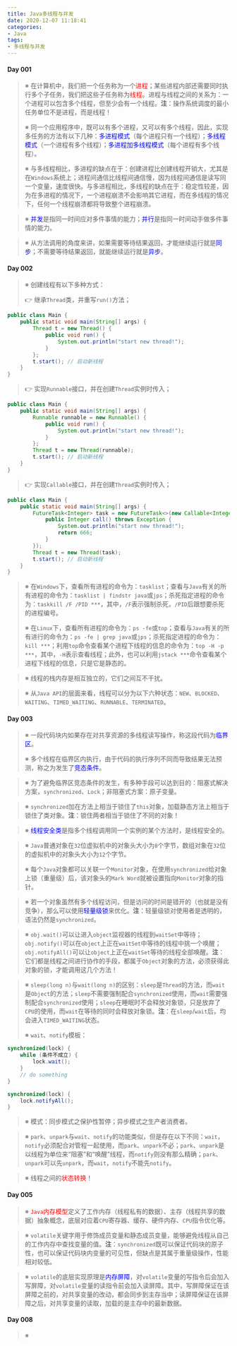 ```yaml
---
title: Java多线程与并发
date: 2020-12-07 11:18:41
categories:
- Java
tags:
- 多线程与并发
---
```


<!-- more -->

#### Day 001

> <!-- Part 001 -->
>
> ※ 在计算机中，我们把一个任务称为一个<span style="color:red">进程</span>；某些进程内部还需要同时执行多个子任务，我们把这些子任务称为<span style="color:red">线程</span>。进程与线程之间的关系为：一个进程可以包含多个线程，但至少会有一个线程。**注**：操作系统调度的最小任务单位不是进程，而是线程！
>
> ※ 同一个应用程序中，既可以有多个进程，又可以有多个线程，因此，实现多任务的方法有以下几种：<span style="color:blue">多进程模式</span>（每个进程只有一个线程）；<span style="color:blue">多线程模式</span>（一个进程有多个线程）；<span style="color:blue">多进程加多线程模式</span>（每个进程有多个线程）。
>
> ※ 与多线程相比，多进程的缺点在于：创建进程比创建线程开销大，尤其是在`Windows`系统上；进程间通信比线程间通信慢，因为线程间通信是读写同一个变量，速度很快。与多进程相比，多线程的缺点在于：稳定性较差，因为在多进程的情况下，一个进程崩溃不会影响其它进程，而在多线程的情况下，任何一个线程崩溃都将导致整个进程崩溃。

> <!-- Part 002 -->
>
> ※ <span style="color:blue">并发</span>是指同一时间应对多件事情的能力；<span style="color:blue">并行</span>是指同一时间动手做多件事情的能力。

> <!-- Part 003 -->
>
> ※ 从方法调用的角度来讲，如果需要等待结果返回，才能继续运行就是<span style="color:blue">同步</span>；不需要等待结果返回，就能继续运行就是<span style="color:blue">异步</span>。

#### Day 002

> <!-- Part 001 -->
>
> ※ 创建线程有以下多种方式：
>
> 👉 继承`Thread`类，并重写`run()`方法；

```java
public class Main {
    public static void main(String[] args) {
        Thread t = new Thread() {
            public void run() {
                System.out.println("start new thread!");
            }
        };
        t.start(); // 启动新线程
    }
}
```

> 👉 实现`Runnable`接口，并在创建`Thread`实例时传入；

```java
public class Main {
    public static void main(String[] args) {
        Runnable runnable = new Runnable() {
            public void run() {
                System.out.println("start new thread!");
            }
        };
        Thread t = new Thread(runnable);
        t.start(); // 启动新线程
    }
}
```

> 👉 实现`Callable`接口，并在创建`Thread`实例时传入；

```java
public class Main {
    public static void main(String[] args) {
        FutureTask<Integer> task = new FutureTask<>(new Callable<Integer>() {
            public Integer call() throws Exception {
                System.out.println("start new thread!");
                return 666;
            }
        });
        Thread t = new Thread(task);
        t.start(); // 启动新线程
    }
}
```

> <!-- Part 002 -->
>
> ※ 在`Windows`下，查看所有进程的命令为：`tasklist`；查看与`Java`有关的所有进程的命令为：`tasklist | findstr java`或`jps`；杀死指定进程的命令为：`taskkill /F /PID ***`，其中，`/F`表示强制杀死，`/PID`后跟想要杀死的进程编号。
>
> ※ 在`Linux`下，查看所有进程的命令为：`ps -fe`或`top`；查看与`Java`有关的所有进行的命令为：`ps -fe | grep java`或`jps`；杀死指定进程的命令为：`kill ***`；利用`top`命令查看某个进程下线程的信息的命令为：`top -H -p ***`，其中，`-H`表示查看线程；此外，也可以利用`jstack ***`命令查看某个进程下线程的信息，只是它是静态的。

> <!-- Part 003 -->
>
> ※ 线程的栈内存是相互独立的，它们之间互不干扰。

> <!-- Part 004 -->
>
> ※ 从`Java API`的层面来看，线程可以分为以下六种状态：`NEW`、`BLOCKED`、`WAITING`、`TIMED_WAITING`、`RUNNABLE`、`TERMINATED`。

#### Day 003

> <!-- Part 001 -->
>
> ※ 一段代码块内如果存在对共享资源的多线程读写操作，称这段代码为<span style="color:blue">临界区</span>。
>
> ※ 多个线程在临界区内执行，由于代码的执行序列不同而导致结果无法预测，称之为发生了<span style="color:blue">竞态条件</span>。

> <!-- Part 002 -->
>
> ※ 为了避免临界区竞态条件的发生，有多种手段可以达到目的：阻塞式解决方案，`synchronized`、`Lock`；非阻塞式方案：原子变量。

> <!-- Part 003 -->
>
> ※ `synchronized`加在方法上相当于锁住了`this`对象，加载静态方法上相当于锁住了类对象。**注**：锁住两者相当于锁住了不同的对象！

> <!-- Part 004 -->
>
> ※ <span style="color:blue">线程安全类</span>是指多个线程调用同一个实例的某个方法时，是线程安全的。

> <!-- Part 005 -->
>
> ※ `Java`普通对象在`32`位虚拟机中的对象头大小为`8`个字节，数组对象在`32`位的虚拟机中的对象头大小为`12`个字节。
>
> ※ 每个`Java`对象都可以关联一个`Monitor`对象，在使用`synchronized`给对象上锁（重量级）后，该对象头的`Mark Word`就被设置指向`Monitor`对象的指针。

> <!-- Part 006 -->
>
> ※ 若一个对象虽然有多个线程访问，但是访问的时间是错开的（也就是没有竞争），那么可以使用<span style="color:blue">轻量级锁</span>来优化。**注**：轻量级锁对使用者是透明的，语法仍然是`synchronized`。

> <!-- Part 007 -->
>
> ※ `obj.wait()`可以让进入`object`监视器的线程到`waitSet`中等待；`obj.notify()`可以在`object`上正在`waitSet`中等待的线程中挑一个唤醒；`obj.notifyAll()`可以让`object`上正在`waitSet`等待的线程全部唤醒。**注**：它们都是线程之间进行协作的手段，都属于`Object`对象的方法，必须获得此对象的锁，才能调用这几个方法！

> <!-- Part 008 -->
>
> ※ `sleep(long n)`与`wait(long n)`的区别：`sleep`是`Thread`的方法，而`wait`是`Object`的方法；`sleep`不需要强制配合`synchronized`使用，而`wait`需要强制配合`synchronized`使用；`sleep`在睡眠时不会释放对象锁，只是放弃了`CPU`的使用，而`wait`在等待的同时会释放对象锁。**注**：在`sleep`/`wait`后，均会进入`TIMED_WAITING`状态。
>
> ※ `wait`、`notify`模板：

```java
synchronized(lock) {
    while (条件不成立) {
        lock.wait();
    }
    // do something
}

synchronized(lock) {
    lock.notifyAll();
}
```

> <!-- Part 009 -->
>
> ※ 模式：同步模式之保护性暂停；异步模式之生产者消费者。

> <!-- Part 010 -->
>
> ※ `park`、`unpark`与`wait`、`notify`的功能类似，但是存在以下不同：`wait`，`notify`必须配合对管程一起使用，而`park`、`unpark`不必；`park`、`unpark`是以线程为单位来“阻塞”和“唤醒”线程，而`notify`则没有那么精确；`park`、`unpark`可以先`unpark`，而`wait`，`notify`不能先`notify`。

> <!-- Part 011 -->
>
> ※ 线程之间的<span style="color:red">状态转换</span>！

#### Day 005

> <!-- Part 001 -->
>
> ※ <span style="color:red">`Java`内存模型</span>定义了工作内存（线程私有的数据）、主存（线程共享的数据）抽象概念，底层对应着`CPU`寄存器、缓存、硬件内存、`CPU`指令优化等。

> <!-- Part 002 -->
>
> ※ `volatile`关键字用于修饰成员变量和静态成员变量，能够避免线程从自己的工作内存中查找变量的值。**注**：`synchronized`既可以保证代码块的原子性，也可以保证代码块内变量的可见性，但缺点是其属于重量级操作，性能相对较低。

> <!-- Part 003 -->
>
> ※ `volatile`的底层实现原理是<span style="color:blue">内存屏障</span>，对`volatile`变量的写指令后会加入写屏障，对`volatile`变量的读指令前会加入读屏障。其中，写屏障保证在该屏障之前的，对共享变量的改动，都会同步到主存当中；读屏障保证在该屏障之后，对共享变量的读取，加载的是主存中的最新数据。

#### Day 008

> <!-- Part 001 -->
>
> ※ 


